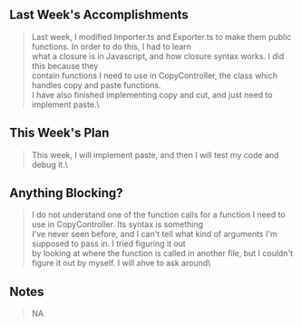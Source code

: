 ## Last Week's Accomplishments

> Last week, I modified Importer.ts and Exporter.ts to make them public functions. In order to do this, I had to learn\
> what a closure is in Javascript, and how closure syntax works. I did this because they \
> contain functions I need to use in CopyController, the class which handles copy and paste functions.\
> I have also finished implementing copy and cut, and just need to implement paste.\

## This Week's Plan

> This week, I will implement paste, and then I will test my code and debug it.\

## Anything Blocking?

> I do not understand one of the function calls for a function I need to use in CopyController. Its syntax is something\
> I've never seen before, and I can't tell what kind of arguments I'm supposed to pass in. I tried figuring it out\
> by looking at where the function is called in another file, but I couldn't figure it out by myself. I will ahve to ask around\

## Notes

> NA
